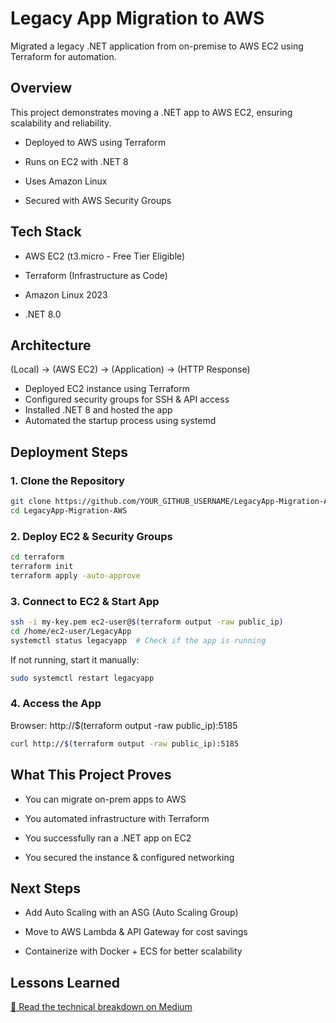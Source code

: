 # Legacy App Migration to AWS 

Migrated a legacy .NET application from on-premise to AWS EC2 using Terraform for automation.

## Overview 

This project demonstrates moving a .NET app to AWS EC2, ensuring scalability and reliability.

- Deployed to AWS using Terraform

- Runs on EC2 with .NET 8

- Uses Amazon Linux

- Secured with AWS Security Groups

## Tech Stack  

- AWS EC2 (t3.micro - Free Tier Eligible)

- Terraform (Infrastructure as Code)

- Amazon Linux 2023

- .NET 8.0

## Architecture  

(Local) → (AWS EC2) → (Application) → (HTTP Response)

- Deployed EC2 instance using Terraform
- Configured security groups for SSH & API access
- Installed .NET 8 and hosted the app
- Automated the startup process using systemd

## Deployment Steps 

### 1. Clone the Repository
```bash
git clone https://github.com/YOUR_GITHUB_USERNAME/LegacyApp-Migration-AWS.git
cd LegacyApp-Migration-AWS
```

### 2. Deploy EC2 & Security Groups
```bash
cd terraform
terraform init
terraform apply -auto-approve
```

### 3. Connect to EC2 & Start App

```bash
ssh -i my-key.pem ec2-user@$(terraform output -raw public_ip)
cd /home/ec2-user/LegacyApp
systemctl status legacyapp  # Check if the app is running
```

If not running, start it manually:
```bash
sudo systemctl restart legacyapp
```

### 4. Access the App

Browser: http://$(terraform output -raw public_ip):5185

```bash
curl http://$(terraform output -raw public_ip):5185
```

## What This Project Proves  

- You can migrate on-prem apps to AWS

- You automated infrastructure with Terraform

- You successfully ran a .NET app on EC2

- You secured the instance & configured networking

## Next Steps  

- Add Auto Scaling with an ASG (Auto Scaling Group)

- Move to AWS Lambda & API Gateway for cost savings

- Containerize with Docker + ECS for better scalability

## Lessons Learned  
[🔗 Read the technical breakdown on Medium ](https://medium.com/@luanmacek/building-a-serverless-api-with-aws-lambda-api-gateway-dynamodb-22c9bb06ef5b)
